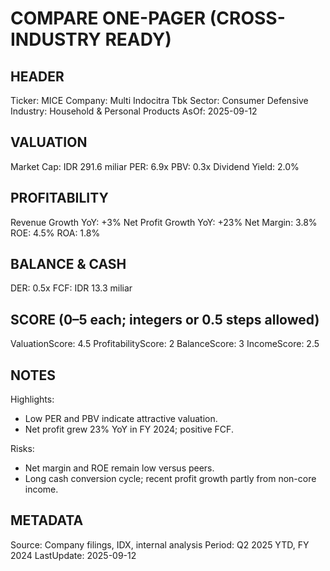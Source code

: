 # COMPARE ONE-PAGER (CROSS-INDUSTRY READY)

## HEADER
Ticker: MICE
Company: Multi Indocitra Tbk
Sector: Consumer Defensive
Industry: Household & Personal Products
AsOf: 2025-09-12

## VALUATION
Market Cap: IDR 291.6 miliar
PER: 6.9x
PBV: 0.3x
Dividend Yield: 2.0%

## PROFITABILITY
Revenue Growth YoY: +3%
Net Profit Growth YoY: +23%
Net Margin: 3.8%
ROE: 4.5%
ROA: 1.8%

## BALANCE & CASH
DER: 0.5x
FCF: IDR 13.3 miliar

## SCORE (0–5 each; integers or 0.5 steps allowed)
ValuationScore: 4.5
ProfitabilityScore: 2
BalanceScore: 3
IncomeScore: 2.5

## NOTES
Highlights:
- Low PER and PBV indicate attractive valuation.
- Net profit grew 23% YoY in FY 2024; positive FCF.

Risks:
- Net margin and ROE remain low versus peers.
- Long cash conversion cycle; recent profit growth partly from non-core income.

## METADATA
Source: Company filings, IDX, internal analysis
Period: Q2 2025 YTD, FY 2024
LastUpdate: 2025-09-12